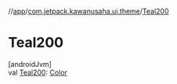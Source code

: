 //[app](../../index.md)/[com.jetpack.kawanusaha.ui.theme](index.md)/[Teal200](-teal200.md)

# Teal200

[androidJvm]\
val [Teal200](-teal200.md): [Color](https://developer.android.com/reference/kotlin/androidx/compose/ui/graphics/Color.html)
